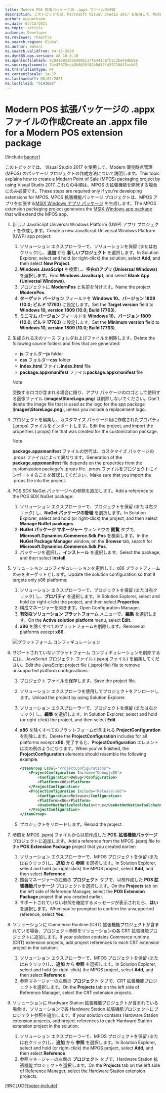 ```yaml
---
title: Modern POS 拡張パッケージの .appx ファイルの作成
description: このトピックでは、Microsoft Visual Studio 2017 を使用して、Modern 販売時点管理 (MPOS) のパッケージ プロジェクトの作成方法について説明します。
author: mugunthanm
ms.date: 04/13/2021
ms.topic: article
audience: Developer
ms.reviewer: rhaertle
ms.search.region: Global
ms.author: mumani
ms.search.validFrom: 04-13-2020
ms.dyn365.ops.version: AX 10.0.18
ms.openlocfilehash: 820410933035d80b137fe4415bfb2c2be49d6588
ms.sourcegitcommit: 74e47075eab2b0b28f82b0d57f439719847ecb01
ms.translationtype: HT
ms.contentlocale: ja-JP
ms.lasthandoff: 06/07/2021
ms.locfileid: "6193688"
---
```

# <a name="create-an-appx-file-for-a-modern-pos-extension-package"></a><span data-ttu-id="8be75-103">Modern POS 拡張パッケージの .appx ファイルの作成</span><span class="sxs-lookup"><span data-stu-id="8be75-103">Create an .appx file for a Modern POS extension package</span></span>

[!include [banner](../../includes/banner.md)]

<span data-ttu-id="8be75-104">このトピックでは、 Visual Studio 2017 を使用して、Modern 販売時点管理 (MPOS) のパッケージ プロジェクトの作成方法について説明します。</span><span class="sxs-lookup"><span data-stu-id="8be75-104">This topic explains how to create a Modern Point of Sale (MPOS) packaging project by using Visual Studio 2017.</span></span> <span data-ttu-id="8be75-105">これらの手順は、MPOS の拡張機能を開発する場合にのみ必要です。</span><span class="sxs-lookup"><span data-stu-id="8be75-105">These steps are required only if you're developing extensions for MPOS.</span></span> <span data-ttu-id="8be75-106">MPOS 拡張機能パッケージ プロジェクトは、MPOS アプリを拡張する[MSIX Windows アプリ パッケージ](/windows/msix/overview) を生成します。</span><span class="sxs-lookup"><span data-stu-id="8be75-106">The MPOS extension packaging project generates the [MSIX Windows app package](/windows/msix/overview) that will extend the MPOS app.</span></span>

1. <span data-ttu-id="8be75-107">新しい JavaScript Universal Windows Platform (UWP) アプリ プロジェクトを作成します。</span><span class="sxs-lookup"><span data-stu-id="8be75-107">Create a new JavaScript Universal Windows Platform (UWP) app project:</span></span>

    1. <span data-ttu-id="8be75-108">ソリューション エクスプローラーで、ソリューションを保留 (または右クリック)し、**追加** から **新しいプロジェクト** を選択します。</span><span class="sxs-lookup"><span data-stu-id="8be75-108">In Solution Explorer, select and hold (or right-click) the solution, select **Add**, and then select **New Project**.</span></span>
    2. <span data-ttu-id="8be75-109">**Windows JavaScript** を検索し、**空白のアプリ (Universal Windows)** を選択します。</span><span class="sxs-lookup"><span data-stu-id="8be75-109">Find **Windows JavaScript**, and select **Blank App (Universal Windows)**.</span></span>
    3. <span data-ttu-id="8be75-110">プロジェクトに **ModernPos** と名前を付けます。</span><span class="sxs-lookup"><span data-stu-id="8be75-110">Name the project **ModernPos**.</span></span>
    4. <span data-ttu-id="8be75-111">**ターゲット バージョン** フィールドを **Windows 10、バージョン 1809 (10.0; ビルド 17763)** に設定します。</span><span class="sxs-lookup"><span data-stu-id="8be75-111">Set the **Target version** field to **Windows 10, version 1809 (10.0; Build 17763)**.</span></span>
    5. <span data-ttu-id="8be75-112">**ミニマム バージョン** フィールドを **Windows 10、バージョン 1809 (10.0; ビルド 17763)** に設定します。</span><span class="sxs-lookup"><span data-stu-id="8be75-112">Set the **Minimum version** field to **Windows 10, version 1809 (10.0; Build 17763)**.</span></span>

2. <span data-ttu-id="8be75-113">生成される次のソース フォルダおよびファイルを削除します。</span><span class="sxs-lookup"><span data-stu-id="8be75-113">Delete the following source folders and files that are generated:</span></span>

    + <span data-ttu-id="8be75-114">**js** フォルダー</span><span class="sxs-lookup"><span data-stu-id="8be75-114">**js** folder</span></span>
    + <span data-ttu-id="8be75-115">**css** フォルダー</span><span class="sxs-lookup"><span data-stu-id="8be75-115">**css** folder</span></span>
    + <span data-ttu-id="8be75-116">**index.html** ファイル</span><span class="sxs-lookup"><span data-stu-id="8be75-116">**index.html** file</span></span>
    + <span data-ttu-id="8be75-117">**package.appxmanifest** ファイル</span><span class="sxs-lookup"><span data-stu-id="8be75-117">**package.appxmanifest** file</span></span>

    > [!NOTE]
    > <span data-ttu-id="8be75-118">交換するロゴが含まれる場合に限り、アプリ パッケージのロゴとして使用する画像ファイル (**images\\StoreLogo.png**) は削除しないでください。</span><span class="sxs-lookup"><span data-stu-id="8be75-118">Don't delete the image file that is used as the logo for the app package (**images\\StoreLogo.png**), unless you include a replacement logo.</span></span>

3. <span data-ttu-id="8be75-119">プロジェクトを編集し、カスタマイズ パッケージ用に作成されたプロパティ (.props) ファイルをインポートします。</span><span class="sxs-lookup"><span data-stu-id="8be75-119">Edit the project, and import the properties (.props) file that was created for the customization package.</span></span>

    > [!NOTE]
    > <span data-ttu-id="8be75-120">**package.appxmanifest** ファイルの世代は、カスタマイズ パッケージの .props ファイルによって異なります。</span><span class="sxs-lookup"><span data-stu-id="8be75-120">Generation of the **package.appxmanifest** file depends on the properties from the customization package's .props file.</span></span> <span data-ttu-id="8be75-121">.props ファイルをプロジェクトにインポートすることを確認してください。</span><span class="sxs-lookup"><span data-stu-id="8be75-121">Make sure that you import the .props file into the project.</span></span>

4. <span data-ttu-id="8be75-122">POS SDK NuGet パッケージへの参照を追加します。</span><span class="sxs-lookup"><span data-stu-id="8be75-122">Add a reference to the POS SDK NuGet package:</span></span>

    1. <span data-ttu-id="8be75-123">ソリューション エクスプローラーで、プロジェクトを保留 (または右クリック) し、**NuGet パッケージの管理** を選択します。</span><span class="sxs-lookup"><span data-stu-id="8be75-123">In Solution Explorer, select and hold (or right-click) the project, and then select **Manage NuGet packages**.</span></span>
    2. <span data-ttu-id="8be75-124">**NuGet パッケージ マネージャー** ウィンドウの **閲覧** タブで、**Microsoft.Dynamics.Commerce.Sdk.Pos** を検索します。</span><span class="sxs-lookup"><span data-stu-id="8be75-124">In the **NuGet Package Manager** window, on the **Browse** tab, search for **Microsoft.Dynamics.Commerce.Sdk.Pos**.</span></span>
    3. <span data-ttu-id="8be75-125">パッケージを選択し、**インストール** を選択します。</span><span class="sxs-lookup"><span data-stu-id="8be75-125">Select the package, and then select **Install**.</span></span>

5. <span data-ttu-id="8be75-126">ソリューション コンフィギュレーションを更新して、x86 プラットフォームのみをターゲットとします。</span><span class="sxs-lookup"><span data-stu-id="8be75-126">Update the solution configuration so that it targets only x86 platforms:</span></span>

    1. <span data-ttu-id="8be75-127">ソリューション エクスプローラーで、プロジェクトを保留 (または右クリック) し、**プロパティ** を選択します。</span><span class="sxs-lookup"><span data-stu-id="8be75-127">In Solution Explorer, select and hold (or right-click) the project, and then select **Properties**.</span></span>
    2. <span data-ttu-id="8be75-128">構成マネージャーを開きます。</span><span class="sxs-lookup"><span data-stu-id="8be75-128">Open Configuration Manager.</span></span>
    3. <span data-ttu-id="8be75-129">**有効なソリューション プラットフォーム** メニューで、**編集** を選択します。</span><span class="sxs-lookup"><span data-stu-id="8be75-129">On the **Active solution platform** menu, select **Edit**.</span></span>
    4. <span data-ttu-id="8be75-130">**x86** を除くすべてのプラットフォームを削除します。</span><span class="sxs-lookup"><span data-stu-id="8be75-130">Remove all platforms except **x86**.</span></span>

    ![プラットフォーム コンフィギュレーション](media/platform.png)

6. <span data-ttu-id="8be75-132">サポートされていないプラットフォーム コンフィギュレーションを削除するには、JavaScript プロジェクト ファイル (.jsproj ファイル) を編集してください。</span><span class="sxs-lookup"><span data-stu-id="8be75-132">Edit the JavaScript project file (.jsproj file) file to remove unsupported platform configurations:</span></span>

    1. <span data-ttu-id="8be75-133">プロジェクト ファイルを保存します。</span><span class="sxs-lookup"><span data-stu-id="8be75-133">Save the project file.</span></span>
    2. <span data-ttu-id="8be75-134">ソリューション エクスプローラを使用してプロジェクトをアンロードします。</span><span class="sxs-lookup"><span data-stu-id="8be75-134">Unload the project by using Solution Explorer.</span></span>
    3. <span data-ttu-id="8be75-135">ソリューション エクスプローラーで、プロジェクトを保留 (または右クリック) し、**編集** を選択します。</span><span class="sxs-lookup"><span data-stu-id="8be75-135">In Solution Explorer, select and hold (or right-click) the project, and then select **Edit**.</span></span>
    4. <span data-ttu-id="8be75-136">**x86** を除くすべてのプラットフォームが含まれる **ProjectConfiguration** を削除します。</span><span class="sxs-lookup"><span data-stu-id="8be75-136">Delete the **ProjectConfiguration** includes for all platforms except **x86**.</span></span> <span data-ttu-id="8be75-137">完了すると、**ProjectConfiguration** エレメントは次の例のようになります。</span><span class="sxs-lookup"><span data-stu-id="8be75-137">When you've finished, the **ProjectConfiguration** elements should resemble the following example.</span></span>

        ```xml
        <ItemGroup Label="ProjectConfigurations">
            <ProjectConfiguration Include="Debug|x86">
                <Configuration>Debug</Configuration>
                <Platform>x86</Platform>
            </ProjectConfiguration>
            <ProjectConfiguration Include="Release|x86">
                <Configuration>Release</Configuration>
                <Platform>x86</Platform>
                <UseDotNetNativeToolchain>true</UseDotNetNativeToolchain>
            </ProjectConfiguration>
        </ItemGroup>
        ```

    5. <span data-ttu-id="8be75-138">プロジェクトをリロードします。</span><span class="sxs-lookup"><span data-stu-id="8be75-138">Reload the project.</span></span>

7. <span data-ttu-id="8be75-139">参照を MPOS .jsproj ファイルから以前作成した **POS. 拡張機能パッケージ** プロジェクトに追加します。</span><span class="sxs-lookup"><span data-stu-id="8be75-139">Add a reference from the MPOS .jsproj file to the **POS.Extension Package** project that you created earlier:</span></span>

    1. <span data-ttu-id="8be75-140">ソリューション エクスプローラーで、MPOS プロジェクトを保留 (または右クリック)し、**追加** から **参照** を選択します。</span><span class="sxs-lookup"><span data-stu-id="8be75-140">In Solution Explorer, select and hold (or right-click) the MPOS project, select **Add**, and then select **Reference**.</span></span>
    2. <span data-ttu-id="8be75-141">照会マネージャーの左側の **プロジェクト** タブで、以前作成した **POS 拡張機能パッケージ** プロジェクトを選択します。</span><span class="sxs-lookup"><span data-stu-id="8be75-141">On the **Projects** tab on the left side of Reference Manager, select the **POS Extension Package** project that you created earlier.</span></span>
    3. <span data-ttu-id="8be75-142">サポートされていない参照を確認するメッセージが表示されたら、**はい** を選択します。</span><span class="sxs-lookup"><span data-stu-id="8be75-142">When you're prompted to confirm the unsupported reference, select **Yes**.</span></span>

8. <span data-ttu-id="8be75-143">ソリューションに Commerce Runtime (CRT) 拡張機能プロジェクトが含まれている場合、プロジェクト参照をソリューションの各 CRT 拡張機能プロジェクトに追加します。</span><span class="sxs-lookup"><span data-stu-id="8be75-143">If your solution contains Commerce runtime (CRT) extension projects, add project references to each CRT extension project in the solution:</span></span>

    1. <span data-ttu-id="8be75-144">ソリューション エクスプローラーで、MPOS プロジェクトを保留 (または右クリック)し、**追加** から **参照** を選択します。</span><span class="sxs-lookup"><span data-stu-id="8be75-144">In Solution Explorer, select and hold (or right-click) the MPOS project, select **Add**, and then select **Reference**.</span></span>
    2. <span data-ttu-id="8be75-145">参照マネージャーの左側の **プロジェクト** タブで、CRT 拡張機能プロジェクトを選択します。</span><span class="sxs-lookup"><span data-stu-id="8be75-145">On the **Projects** tab on the left side of Reference Manager, select the CRT extension projects.</span></span>

9. <span data-ttu-id="8be75-146">ソリューションに Hardware Station 拡張機能プロジェクトが含まれている場合は、ソリューションで各 Hardware Station 拡張機能プロジェクトにプロジェクト参照を追加します。</span><span class="sxs-lookup"><span data-stu-id="8be75-146">If your solution contains Hardware Station extension projects, add project references to each Hardware Station extension project in the solution:</span></span>

    1. <span data-ttu-id="8be75-147">ソリューション エクスプローラーで、MPOS プロジェクトを保留 (または右クリック)し、**追加** から **参照** を選択します。</span><span class="sxs-lookup"><span data-stu-id="8be75-147">In Solution Explorer, select and hold (or right-click) the MPOS project, select **Add**, and then select **Reference**.</span></span>
    2. <span data-ttu-id="8be75-148">参照マネージャーの左側の **プロジェクト** タブで、Hardware Station 拡張機能プロジェクトを選択します。</span><span class="sxs-lookup"><span data-stu-id="8be75-148">On the **Projects** tab on the left side of Reference Manager, select the Hardware Station extension projects.</span></span>

[!INCLUDE[footer-include](../../../includes/footer-banner.md)]
